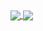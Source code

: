 

<!--
**Zujaj/zujaj** is a ✨ _special_ ✨ repository because its `README.md` (this file) appears on your GitHub profile.

Here are some ideas to get you started:

- 🔭 I’m currently working on ...
- 🌱 I’m currently learning ...
- 👯 I’m looking to collaborate on ...
- 🤔 I’m looking for help with ...
- 💬 Ask me about ...
- 📫 How to reach me: ...
- 😄 Pronouns: ...
- ⚡ Fun fact: ...


-->
<div>
 <a href="https://github.com/zujaj"> 
    <img align="center" src="https://github-readme-stats.vercel.app/api?username=zujaj&&show_icons=true&&count_private=true&theme=dark"/>
  </a>
  <a href="https://github.com/zujaj"> 
    <img align="center" src="https://github-readme-stats.vercel.app/api/top-langs/?username=zujaj&&show_icons=true&count_private=true&theme=dark&layout=compact"/>
  </a>
 </div>
